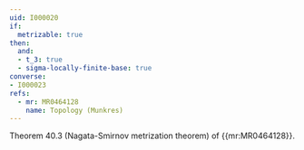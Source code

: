 ```yaml
---
uid: I000020
if:
  metrizable: true
then:
  and:
  - t_3: true
  - sigma-locally-finite-base: true
converse:
- I000023
refs:
  - mr: MR0464128
    name: Topology (Munkres)
---
```

Theorem 40.3 (Nagata-Smirnov metrization theorem) of {{mr:MR0464128}}.
